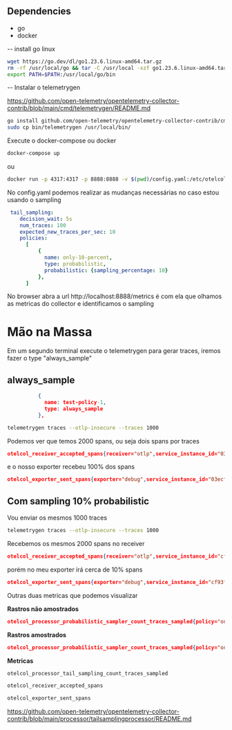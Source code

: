 ## Dependencies

- go
- docker

-- install go linux

```bash
wget https://go.dev/dl/go1.23.6.linux-amd64.tar.gz
rm -rf /usr/local/go && tar -C /usr/local -xzf go1.23.6.linux-amd64.tar.gz
export PATH=$PATH:/usr/local/go/bin
```

-- Instalar o telemetrygen

https://github.com/open-telemetry/opentelemetry-collector-contrib/blob/main/cmd/telemetrygen/README.md


```bash
go install github.com/open-telemetry/opentelemetry-collector-contrib/cmd/telemetrygen@latest
sudo cp bin/telemetrygen /usr/local/bin/
```

Execute o docker-compose ou docker



```bash
docker-compose up
```

ou

```bash
docker run -p 4317:4317 -p 8888:8888 -v $(pwd)/config.yaml:/etc/otelcol-contrib/config.yaml ghcr.io/open-telemetry/opentelemetry-collector-releases/opentelemetry-collector-contrib:0.86.0
```

No config.yaml podemos realizar as mudanças necessárias no caso estou usando o sampling

```yaml
 tail_sampling:
    decision_wait: 5s
    num_traces: 100
    expected_new_traces_per_sec: 10
    policies:
      [
          {
            name: only-10-percent,
            type: probabilistic,
            probabilistic: {sampling_percentage: 10}
          },
      ]    
```      

No browser abra a url http://localhost:8888/metrics é com ela que olhamos as metricas do collector e identificamos o sampling

# Mão na Massa

Em um segundo terminal execute o telemetrygen para gerar traces, iremos fazer o type "always_sample"

## always_sample

```json
          {
            name: test-policy-1,
            type: always_sample
          },
```          

```bash
telemetrygen traces --otlp-insecure --traces 1000
```

Podemos ver que temos 2000 spans, ou seja dois spans por traces

```json
otelcol_receiver_accepted_spans{receiver="otlp",service_instance_id="03ecf55e-19ad-4004-abcd-0d857ed084fe",service_name="otelcol-contrib",service_version="0.86.0",transport="grpc"} 2000
```
e o nosso exporter recebeu 100% dos spans

```json
otelcol_exporter_sent_spans{exporter="debug",service_instance_id="03ecf55e-19ad-4004-abcd-0d857ed084fe",service_name="otelcol-contrib",service_version="0.86.0"} 2000
```

## Com sampling 10% probabilistic

Vou enviar os mesmos 1000 traces

```bash
telemetrygen traces --otlp-insecure --traces 1000
```

Recebemos os mesmos 2000 spans no receiver

```json
otelcol_receiver_accepted_spans{receiver="otlp",service_instance_id="cf93f9a5-d7c5-4e7d-8f97-ba0ce30103c6",service_name="otelcol-contrib",service_version="0.86.0",transport="grpc"} 2000
```

porém no meu exporter irá cerca de 10% spans

```json
otelcol_exporter_sent_spans{exporter="debug",service_instance_id="cf93f9a5-d7c5-4e7d-8f97-ba0ce30103c6",service_name="otelcol-contrib",service_version="0.86.0"} 198
```

Outras duas metricas que podemos visualizar

**Rastros não amostrados**

```json
otelcol_processor_probabilistic_sampler_count_traces_sampled{policy="only-10-percent",sampled="false",service_instance_id="cf93f9a5-d7c5-4e7d-8f97-ba0ce30103c6",service_name="otelcol-contrib",service_version="0.86.0"} 901
```

**Rastros amostrados**

```json
otelcol_processor_probabilistic_sampler_count_traces_sampled{policy="only-10-percent",sampled="true",service_instance_id="cf93f9a5-d7c5-4e7d-8f97-ba0ce30103c6",service_name="otelcol-contrib",service_version="0.86.0"} 99
```

**Metricas**

```bash
otelcol_processor_tail_sampling_count_traces_sampled
```
```bash
otelcol_receiver_accepted_spans
```
```bash
otelcol_exporter_sent_spans
```

https://github.com/open-telemetry/opentelemetry-collector-contrib/blob/main/processor/tailsamplingprocessor/README.md